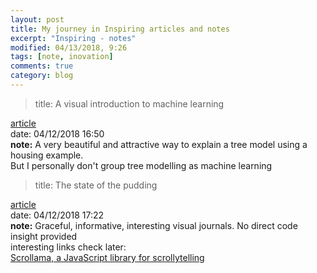 ```yaml
---
layout: post
title: My journey in Inspiring articles and notes
excerpt: "Inspiring - notes"
modified: 04/13/2018, 9:26
tags: [note, inovation]
comments: true
category: blog
---
```


>title: A visual introduction to machine learning  

[article](http://www.r2d3.us/visual-intro-to-machine-learning-part-1/)  
date: 04/12/2018 16:50  
**note:** A very beautiful and attractive way to explain a tree model using a housing example.   
But I personally don't group tree modelling as machine learning  

>title: The state of the pudding  

[article](https://medium.com/@matthew_daniels/the-state-of-the-pudding-2018-9661ab4d299c)  
date: 04/12/2018 17:22  
**note:** Graceful, informative, interesting visual journals. No direct code insight provided   
interesting links check later:  
[Scrollama, a JavaScript library for scrollytelling](https://github.com/russellgoldenberg/scrollama)  
